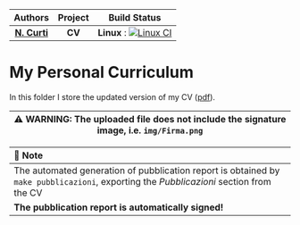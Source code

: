 | **Authors**   | **Project** | **Build Status** |
|:-------------:|:-----------:|:----------------:|
| [**N. Curti**](https://github.com/Nico-Curti) | **CV** | **Linux** : [![Linux CI](https://github.com/Nico-Curti/curriculum/actions/workflows/linux.yml/badge.svg)](https://github.com/Nico-Curti/curriculum/actions/workflows/linux.yml) |

# My Personal Curriculum

In this folder I store the updated version of my CV ([pdf](https://github.com/Nico-Curti/curriculum/blob/main/curriculum.pdf)).

| :warning: WARNING: The uploaded file does not include the signature image, i.e. `img/Firma.png` |
| ----------------------------------------------------------------------------------------------- |

| :triangular_flag_on_post: Note |
| :----------------------------- |
| The automated generation of pubblication report is obtained by `make pubblicazioni`, exporting the *Pubblicazioni* section from the CV |
| **The pubblication report is automatically signed!** |
